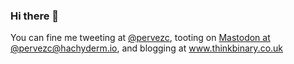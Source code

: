 ### Hi there 👋

<!--
**codedemonuk/codedemonuk** is a ✨ _special_ ✨ repository because its `README.md` (this file) appears on your GitHub profile.

Here are some ideas to get you started:

- 🔭 I’m currently working on ...
- 🌱 I’m currently learning ...
- 👯 I’m looking to collaborate on ...
- 🤔 I’m looking for help with ...
- 💬 Ask me about ...
- 📫 How to reach me: ...
- 😄 Pronouns: ...
- ⚡ Fun fact: ...
-->

You can fine me tweeting at <a href="https://twitter.com/pervezc">@pervezc</a>, tooting on <a rel="me" href="https://hachyderm.io/@pervezc">Mastodon at @pervezc@hachyderm.io</a>, and blogging at <a href="https://www.thinkbinary.co.uk">www.thinkbinary.co.uk</a>
